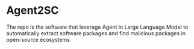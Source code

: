 # Agent2SC
The repo is the software that leverage Agent in Large Language Model to automatically extract software packages and find malicious packages in open-source ecosystems
